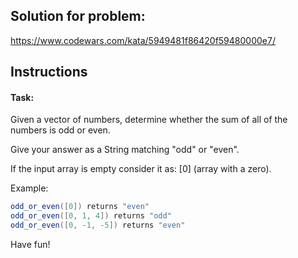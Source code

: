 ## Solution for problem:

https://www.codewars.com/kata/5949481f86420f59480000e7/

## Instructions

#### Task:

Given a vector of numbers, determine whether the sum of all of the numbers is odd or even.

Give your answer as a String matching "odd" or "even".

If the input array is empty consider it as: [0] (array with a zero).

Example:
```java
odd_or_even([0]) returns "even"
odd_or_even([0, 1, 4]) returns "odd"
odd_or_even([0, -1, -5]) returns "even"
```
Have fun!